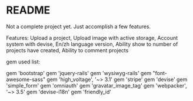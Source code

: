 # README

Not a complete project yet. Just accomplish a few features.

Features:
Upload a project,
Upload image with active storage,
Account system with devise,
En/zh language version,
Ability show to number of projects have created,
Ability to comment projects


gem used list:

gem 'bootstrap'
gem 'jquery-rails'
gem 'wysiwyg-rails'
gem "font-awesome-sass"
gem 'high_voltage', '~> 3.1'
gem 'stripe'
gem 'devise'
gem 'simple_form'
gem 'omniauth'
gem 'gravatar_image_tag'
gem 'webpacker', '~> 3.5'
gem 'devise-i18n'
gem 'friendly_id'
